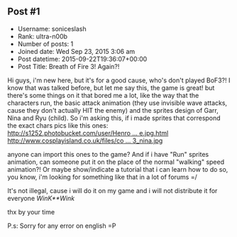 ## Post #1
- Username: soniceslash
- Rank: ultra-n00b
- Number of posts: 1
- Joined date: Wed Sep 23, 2015 3:06 am
- Post datetime: 2015-09-22T19:36:07+00:00
- Post Title: Breath of Fire 3! Again?!

Hi guys, i'm new here, but it's for a good cause, who's don't played BoF3?! I know that was talked before, but let me say this, the game is great! but there's some things on it that bored me a lot, like the way that the characters run, the basic attack animation (they use invisible wave attacks, cause they don't actually HIT the enemy) and the sprites design of Garr, Nina and Ryu (child). So i'm asking this, if i made sprites that correspond the exact chars pics like this ones: [http://s1252.photobucket.com/user/Henro ... e.jpg.html](http://s1252.photobucket.com/user/HenroidLP/media/ryuprofile.jpg.html) [http://www.cosplayisland.co.uk/files/co ... 3_nina.jpg](http://www.cosplayisland.co.uk/files/costumes/1013/50140/bof3_nina.jpg)

anyone can import this ones to the game? And if i have "Run" sprites animation, can someone put it on the place of the normal "walking" speed animation?!
Or maybe show/indicate a tutorial that i can learn how to do so, you know, i'm looking for something like that in a lot of forums =/

It's not illegal, cause i will do it on my game and i will not distribute it for everyone *WinK**Wink*

thx by your time   

P.s: Sorry for any error on english =P
